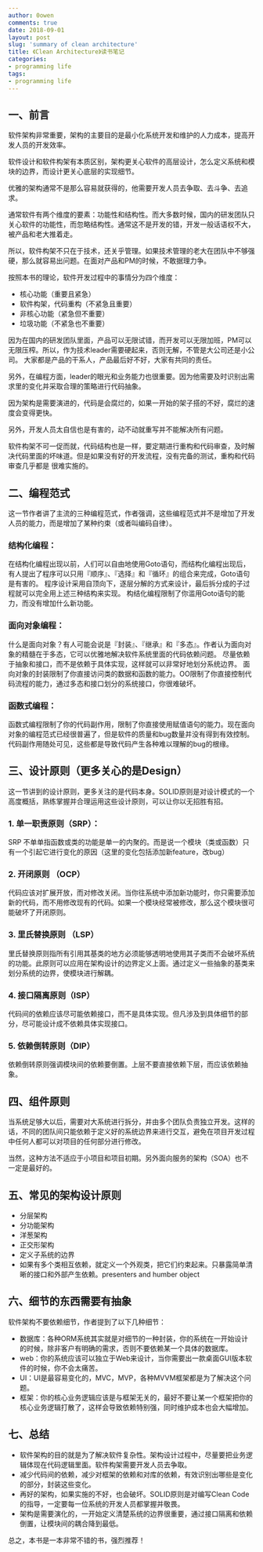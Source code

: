 ```yaml
---
author: 0owen
comments: true
date: 2018-09-01
layout: post
slug: 'summary of clean architecture'
title: 《Clean Architecture》读书笔记
categories:
- programming life
tags:
- programming life
---
```


<!-- toc -->

## 一、前言
软件架构非常重要，架构的主要目的是最小化系统开发和维护的人力成本，提高开发人员的开发效率。

软件设计和软件构架有本质区别，架构更关心软件的高层设计，怎么定义系统和模块的边界，而设计更关心底层的实现细节。

优雅的架构通常不是那么容易就获得的，他需要开发人员去争取、去斗争、去追求。

通常软件有两个维度的要素：功能性和结构性。而大多数时候，国内的研发团队只关心软件的功能性，而忽略结构性。通常这不是开发的错，开发一般话语权不大，被产品和老大推着走。

所以，软件构架不只在于技术，还关乎管理。如果技术管理的老大在团队中不够强硬，那么就容易出问题。在面对产品和PM的时候，不敢据理力争。

<!-- more -->

按照本书的理论，软件开发过程中的事情分为四个维度：
- 核心功能（重要且紧急）
- 软件构架，代码重构（不紧急且重要）
- 非核心功能（紧急但不重要）
- 垃圾功能（不紧急也不重要）

因为在国内的研发团队里面，产品可以无限试错，而开发可以无限加班，PM可以无限压榨。所以，作为技术leader需要硬起来，否则无解，不管是大公司还是小公司。
大家都是产品的干系人，产品最后好不好，大家有共同的责任。

另外，在编程方面，leader的眼光和业务能力也很重要。因为他需要及时识别出需求里的变化并采取合理的策略进行代码抽象。

因为架构是需要演进的，代码是会腐烂的，如果一开始的架子搭的不好，腐烂的速度会变得更快。

另外，开发人员太自信也是有害的，动不动就重写并不能解决所有问题。

软件构架不可一促而就，代码结构也是一样，要定期进行重构和代码审查，及时解决代码里面的坏味道。但是如果没有好的开发流程，没有完备的测试，重构和代码审查几乎都是 很难实施的。


## 二、编程范式
这一节作者讲了主流的三种编程范式，作者强调，这些编程范式并不是增加了开发人员的能力，而是增加了某种约束（或者叫编码自律）。

### 结构化编程：
在结构化编程出现以前，人们可以自由地使用Goto语句，而结构化编程出现后，有人提出了程序可以只用『顺序』、『选择』和『循环』的组合来完成，Goto语句是有害的。
程序设计采用自顶向下，逐层分解的方式来设计，最后拆分成的子过程就可以完全用上述三种结构来实现。
构结化编程限制了你滥用Goto语句的能力，而没有增加什么新功能。

### 面向对象编程：
什么是面向对象？有人可能会说是『封装』、『继承』和『多态』。作者认为面向对象的精髓在于多态，它可以优雅地解决软件系统里面的代码依赖问题。
尽量依赖于抽象和接口，而不是依赖于具体实现，这样就可以非常好地划分系统边界。
面向对象的封装限制了你直接访问类的数据和函数的能力。OO限制了你直接控制代码流程的能力，通过多态和接口划分的系统接口，你很难破坏。


### 函数式编程：
函数式编程限制了你的代码副作用，限制了你直接使用赋值语句的能力。现在面向对象的编程范式已经很普遍了，但是软件的质量和bug数量并没有得到有效控制。
代码副作用随处可见，这些都是导致代码产生各种难以理解的bug的根缘。

## 三、设计原则（更多关心的是Design）
这一节讲到的设计原则，更多关注的是代码本身。SOLID原则是对设计模式的一个高度概括，熟练掌握并合理运用这些设计原则，可以让你以无招胜有招。

### 1. 单一职责原则（SRP）：
SRP 不单单指函数或类的功能是单一的内聚的。而是说一个模块（类或函数）只有一个引起它进行变化的原因（这里的变化包括添加新feature，改bug）

### 2. 开闭原则 （OCP）
代码应该对扩展开放，而对修改关闭。当你往系统中添加新功能时，你只需要添加新的代码，而不用修改现有的代码。如果一个模块经常被修改，那么这个模块很可能破坏了开闭原则。

### 3. 里氏替换原则 （LSP）
里氏替换原则指所有引用其基类的地方必须能够透明地使用其子类而不会破坏系统的功能。此原则可以应用在架构设计的边界定义上面。通过定义一些抽象的基类来
划分系统的边界，使模块进行解耦。

### 4. 接口隔离原则（ISP）
代码间的依赖应该尽可能依赖接口，而不是具体实现。但凡涉及到具体细节的部分，尽可能设计成不依赖具体实现接口。

### 5. 依赖倒转原则（DIP）
依赖倒转原则强调模块间的依赖要倒置。上层不要直接依赖下层，而应该依赖抽象。


## 四、组件原则
当系统足够大以后，需要对大系统进行拆分，并由多个团队负责独立开发。这样的话，不同的团队间只能依赖于定义好的系统边界来进行交互，避免在项目开发过程中任何人都可以对项目的任何部分进行修改。

当然，这种方法不适应于小项目和项目初期。另外面向服务的架构（SOA）也不一定是最好的。

## 五、常见的架构设计原则 
- 分层架构
- 分功能架构
- 洋葱架构
- 正交形架构
- 定义子系统的边界
- 如果有多个类相互依赖，就定义一个外观类，把它们约束起来。只暴露简单清晰的接口和外部产生依赖。presenters and humber object

## 六、细节的东西需要有抽象
软件架构不要依赖细节，作者提到了以下几种细节：

- 数据库：各种ORM系统其实就是对细节的一种封装，你的系统在一开始设计的时候，除非客户有明确的需求，否则不要依赖某一个具体的数据库。
- web：你的系统应该可以独立于Web来设计，当你需要出一款桌面GUI版本软件的时候，你不会太痛苦。
- UI：UI是最容易变化的，MVC，MVP，各种MVVM框架都是为了解决这个问题。
- 框架：你的核心业务逻辑应该是与框架无关的，最好不要让某一个框架把你的核心业务逻辑打散了，这样会导致依赖特别强，同时维护成本也会大幅增加。

## 七、总结 
- 软件架构的目的就是为了解决软件复杂性。架构设计过程中，尽量要把业务逻辑体现在代码逻辑里面。软件构架需要开发人员去争取。
- 减少代码间的依赖，减少对框架的依赖和对库的依赖，有效识别出哪些是变化的部分，封装这些变化。
- 再好的架构，如果实施的不好，也会破坏。SOLID原则是对编写Clean Code的指导，一定要每一位系统的开发人员都掌握并敬畏。
- 架构是需要演化的，一开始定义清楚系统的边界很重要，通过接口隔离和依赖倒置，让模块间的耦合降到最低。

总之，本书是一本非常不错的书，强烈推荐！

